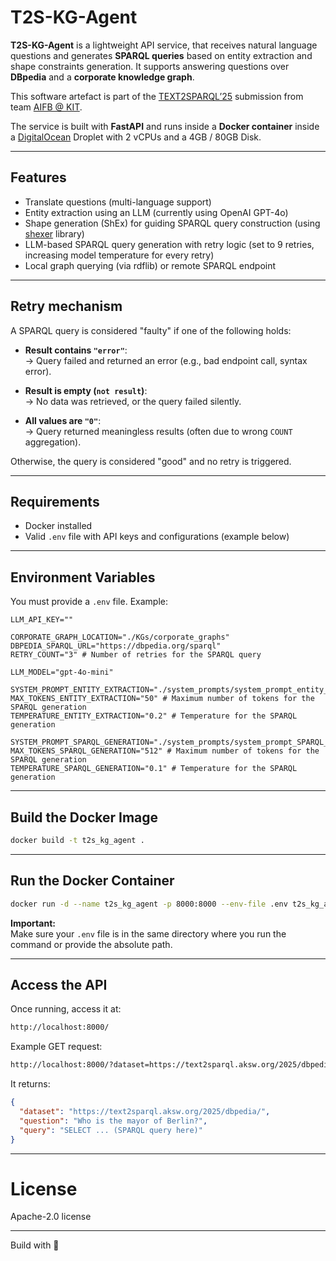 # T2S-KG-Agent

**T2S-KG-Agent** is a lightweight API service, that receives natural language questions and generates **SPARQL queries** based on entity extraction and shape constraints generation. It supports answering questions over **DBpedia** and a **corporate knowledge graph**.

This software artefact is part of the [TEXT2SPARQL’25](https://text2sparql.aksw.org/) submission from team [AIFB @ KIT](https://www.aifb.kit.edu/index.php).

The service is built with **FastAPI** and runs inside a **Docker container** inside a [DigitalOcean](https://www.digitalocean.com/) Droplet with 2 vCPUs and a 4GB / 80GB Disk.

---

## Features

- Translate questions (multi-language support)
- Entity extraction using an LLM (currently using OpenAI GPT-4o)
- Shape generation (ShEx) for guiding SPARQL query construction (using [shexer](https://github.com/weso/shexer) library)
- LLM-based SPARQL query generation with retry logic (set to 9 retries, increasing model temperature for every retry)
- Local graph querying (via rdflib) or remote SPARQL endpoint

---

## Retry mechanism

A SPARQL query is considered "faulty" if one of the following holds:

- **Result contains `"error"`**:  
  → Query failed and returned an error (e.g., bad endpoint call, syntax error).

- **Result is empty (`not result`)**:  
  → No data was retrieved, or the query failed silently.

- **All values are `"0"`**:  
  → Query returned meaningless results (often due to wrong `COUNT` aggregation).

Otherwise, the query is considered "good" and no retry is triggered.


---

## Requirements

- Docker installed
- Valid `.env` file with API keys and configurations (example below)

---

## Environment Variables

You must provide a `.env` file. Example:

```env
LLM_API_KEY="" 

CORPORATE_GRAPH_LOCATION="./KGs/corporate_graphs"
DBPEDIA_SPARQL_URL="https://dbpedia.org/sparql"
RETRY_COUNT="3" # Number of retries for the SPARQL query

LLM_MODEL="gpt-4o-mini"

SYSTEM_PROMPT_ENTITY_EXTRACTION="./system_prompts/system_prompt_entity_extraction.txt"
MAX_TOKENS_ENTITY_EXTRACTION="50" # Maximum number of tokens for the SPARQL generation
TEMPERATURE_ENTITY_EXTRACTION="0.2" # Temperature for the SPARQL generation

SYSTEM_PROMPT_SPARQL_GENERATION="./system_prompts/system_prompt_SPARQL_generation.txt"
MAX_TOKENS_SPARQL_GENERATION="512" # Maximum number of tokens for the SPARQL generation
TEMPERATURE_SPARQL_GENERATION="0.1" # Temperature for the SPARQL generation

```

---

## Build the Docker Image

```bash
docker build -t t2s_kg_agent .
```

---

## Run the Docker Container

```bash
docker run -d --name t2s_kg_agent -p 8000:8000 --env-file .env t2s_kg_agent
```

**Important:**  
Make sure your `.env` file is in the same directory where you run the command or provide the absolute path.

---

## Access the API

Once running, access it at:

```bash
http://localhost:8000/
```

Example GET request:

```bash
http://localhost:8000/?dataset=https://text2sparql.aksw.org/2025/dbpedia/&question=Who is the mayor of Berlin?
```

It returns:

```json
{
  "dataset": "https://text2sparql.aksw.org/2025/dbpedia/",
  "question": "Who is the mayor of Berlin?",
  "query": "SELECT ... (SPARQL query here)"
}
```

---

# License

Apache-2.0 license

---
Build with 🫶